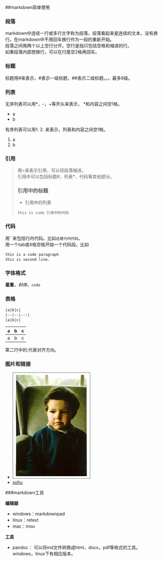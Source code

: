 ##markdown简单使用

### 段落 
markdown中连续一行或多行文字称为段落，段落看起来是连续的文本，没有换行。在markdown中不用回车换行作为一段的重新开始。  
段落之间用两个以上空行分开。空行是指只包括空格和缩进的行。  
如果段落内部想换行，可以在行尾空2格再回车。

### 标题
标题用#来表示，#表示一级标题，##表示二级标题。。。最多6级。

### 列表 
无序列表可以用\*，-，+等开头来表示， \*和内容之间空1格。

- a
- b 
  
有序列表可以用1. 2. 来表示，列表和内容之间空1格。

1. a
2. b

### 引用

> 用>来表示引用，可以将段落缩进。  
> 引用中可以包括标题#，列表*，代码等其他部分。  
> ### 引用中的标题
> - 引用中的列表
> 
> `this is code 引用中的代码`

### 代码
用\`\`来包括行内代码。比如`这是行内代码`。  
用一个tab或4格空格开始一个代码段。比如

	this is a code paragraph
	this is second line.


### 字体格式   

**着重**，*斜体*，`code`
	
### 表格

	|a|b|c|
	|--|--|--:|
	|a|b|c|

|a|b|c|
|--|--|--:|
|a|b|c|
第二行中的:代表对齐方向。

### 图片和链接
 
- ![test](photo.jpg "jpg")
- [sohu](http://www.sohu.com "sohu")

###markdown工具

**编辑器**  
 
- windows：markdownpad
- linux：retext
- mac：mou

**工具**

- pandoc： 可以将md文件转换成html，docx，pdf等格式的工具。windows，linux下有相应版本。